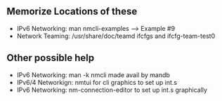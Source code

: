 ## Memorize Locations of these
- IPv6 Networking: man nmcli-examples --> Example #9
- Network Teaming: /usr/share/doc/teamd ifcfgs and ifcfg-team-test0


## Other possible help
- IPv6 Networking: man -k nmcli made avail by mandb
- IPv6/4 Networkign: nmtui for cli graphics to set up int.s
- IPv6 Networking: nm-connection-editor to set up int.s graphically
